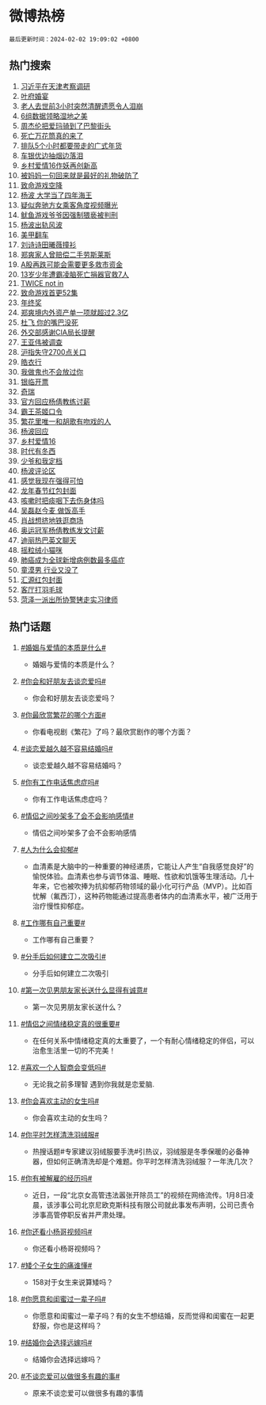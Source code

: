# 微博热榜

`最后更新时间：2024-02-02 19:09:02 +0800`

## 热门搜索

1. [习近平在天津考察调研](https://m.weibo.cn/search?containerid=100103type%3D1%26t%3D10%26q%3D%23%E4%B9%A0%E8%BF%91%E5%B9%B3%E5%9C%A8%E5%A4%A9%E6%B4%A5%E8%80%83%E5%AF%9F%E8%B0%83%E7%A0%94%23&stream_entry_id=51&isnewpage=1&extparam=seat%3D1%26filter_type%3Drealtimehot%26pos%3D0%26stream_entry_id%3D51%26cate%3D10103%26q%3D%2523%25E4%25B9%25A0%25E8%25BF%2591%25E5%25B9%25B3%25E5%259C%25A8%25E5%25A4%25A9%25E6%25B4%25A5%25E8%2580%2583%25E5%25AF%259F%25E8%25B0%2583%25E7%25A0%2594%2523%26dgr%3D0%26c_type%3D51%26display_time%3D1706872141%26pre_seqid%3D1706872141395028603132)
1. [叶府婚宴](https://m.weibo.cn/search?containerid=100103type%3D1%26t%3D10%26q%3D%E5%8F%B6%E5%BA%9C%E5%A9%9A%E5%AE%B4&stream_entry_id=31&isnewpage=1&extparam=seat%3D1%26filter_type%3Drealtimehot%26cate%3D5001%26stream_entry_id%3D31%26lcate%3D5001%26pos%3D0%26flag%3D1%26c_type%3D31%26band_rank%3D1%26q%3D%25E5%258F%25B6%25E5%25BA%259C%25E5%25A9%259A%25E5%25AE%25B4%26dgr%3D0%26realpos%3D1%26display_time%3D1706872141%26pre_seqid%3D1706872141395028603132)
1. [老人去世前3小时突然清醒遗愿令人泪崩](https://m.weibo.cn/search?containerid=100103type%3D1%26t%3D10%26q%3D%23%E8%80%81%E4%BA%BA%E5%8E%BB%E4%B8%96%E5%89%8D3%E5%B0%8F%E6%97%B6%E7%AA%81%E7%84%B6%E6%B8%85%E9%86%92%E9%81%97%E6%84%BF%E4%BB%A4%E4%BA%BA%E6%B3%AA%E5%B4%A9%23&stream_entry_id=31&isnewpage=1&extparam=seat%3D1%26filter_type%3Drealtimehot%26cate%3D5001%26stream_entry_id%3D31%26lcate%3D5001%26pos%3D1%26flag%3D32768%26c_type%3D31%26band_rank%3D2%26q%3D%2523%25E8%2580%2581%25E4%25BA%25BA%25E5%258E%25BB%25E4%25B8%2596%25E5%2589%258D3%25E5%25B0%258F%25E6%2597%25B6%25E7%25AA%2581%25E7%2584%25B6%25E6%25B8%2585%25E9%2586%2592%25E9%2581%2597%25E6%2584%25BF%25E4%25BB%25A4%25E4%25BA%25BA%25E6%25B3%25AA%25E5%25B4%25A9%2523%26dgr%3D0%26realpos%3D2%26display_time%3D1706872141%26pre_seqid%3D1706872141395028603132)
1. [6组数据领略湿地之美](https://m.weibo.cn/search?containerid=100103type%3D1%26t%3D10%26q%3D%236%E7%BB%84%E6%95%B0%E6%8D%AE%E9%A2%86%E7%95%A5%E6%B9%BF%E5%9C%B0%E4%B9%8B%E7%BE%8E%23&stream_entry_id=31&isnewpage=1&extparam=seat%3D1%26filter_type%3Drealtimehot%26cate%3D5001%26stream_entry_id%3D31%26lcate%3D5001%26pos%3D2%26flag%3D0%26c_type%3D31%26band_rank%3D3%26q%3D%25236%25E7%25BB%2584%25E6%2595%25B0%25E6%258D%25AE%25E9%25A2%2586%25E7%2595%25A5%25E6%25B9%25BF%25E5%259C%25B0%25E4%25B9%258B%25E7%25BE%258E%2523%26dgr%3D0%26realpos%3D3%26display_time%3D1706872141%26pre_seqid%3D1706872141395028603132)
1. [周杰伦把爱玛骑到了巴黎街头](https://m.weibo.cn/search?containerid=100103type%3D1%26t%3D10%26q%3D%23%E5%91%A8%E6%9D%B0%E4%BC%A6%E6%8A%8A%E7%88%B1%E7%8E%9B%E9%AA%91%E5%88%B0%E4%BA%86%E5%B7%B4%E9%BB%8E%E8%A1%97%E5%A4%B4%23&stream_entry_id=31&isnewpage=1&extparam=seat%3D1%26adid%3D222176%26topic_ad%3D1%26cate%3D5001%26is_ad_pos%3D1%26stream_entry_id%3D31%26lcate%3D5001%26pos%3D3%26filter_type%3Drealtimehot%26band_rank%3D4%26q%3D%2523%25E5%2591%25A8%25E6%259D%25B0%25E4%25BC%25A6%25E6%258A%258A%25E7%2588%25B1%25E7%258E%259B%25E9%25AA%2591%25E5%2588%25B0%25E4%25BA%2586%25E5%25B7%25B4%25E9%25BB%258E%25E8%25A1%2597%25E5%25A4%25B4%2523%26dgr%3D0%26c_type%3D31%26display_time%3D1706872141%26pre_seqid%3D1706872141395028603132)
1. [死亡万花筒真的来了](https://m.weibo.cn/search?containerid=100103type%3D1%26t%3D10%26q%3D%23%E6%AD%BB%E4%BA%A1%E4%B8%87%E8%8A%B1%E7%AD%92%E7%9C%9F%E7%9A%84%E6%9D%A5%E4%BA%86%23&stream_entry_id=31&isnewpage=1&extparam=seat%3D1%26filter_type%3Drealtimehot%26cate%3D5001%26stream_entry_id%3D31%26lcate%3D5001%26pos%3D4%26flag%3D1%26c_type%3D31%26band_rank%3D4%26q%3D%2523%25E6%25AD%25BB%25E4%25BA%25A1%25E4%25B8%2587%25E8%258A%25B1%25E7%25AD%2592%25E7%259C%259F%25E7%259A%2584%25E6%259D%25A5%25E4%25BA%2586%2523%26dgr%3D0%26realpos%3D4%26display_time%3D1706872141%26pre_seqid%3D1706872141395028603132)
1. [排队5个小时都要带走的广式年货](https://m.weibo.cn/search?containerid=100103type%3D1%26t%3D10%26q%3D%23%E6%8E%92%E9%98%9F5%E4%B8%AA%E5%B0%8F%E6%97%B6%E9%83%BD%E8%A6%81%E5%B8%A6%E8%B5%B0%E7%9A%84%E5%B9%BF%E5%BC%8F%E5%B9%B4%E8%B4%A7%23&stream_entry_id=31&isnewpage=1&extparam=seat%3D1%26filter_type%3Drealtimehot%26cate%3D5001%26stream_entry_id%3D31%26lcate%3D5001%26pos%3D5%26flag%3D32768%26c_type%3D31%26band_rank%3D5%26q%3D%2523%25E6%258E%2592%25E9%2598%259F5%25E4%25B8%25AA%25E5%25B0%258F%25E6%2597%25B6%25E9%2583%25BD%25E8%25A6%2581%25E5%25B8%25A6%25E8%25B5%25B0%25E7%259A%2584%25E5%25B9%25BF%25E5%25BC%258F%25E5%25B9%25B4%25E8%25B4%25A7%2523%26dgr%3D0%26realpos%3D5%26display_time%3D1706872141%26pre_seqid%3D1706872141395028603132)
1. [车银优边抽烟边落泪](https://m.weibo.cn/search?containerid=100103type%3D1%26t%3D10%26q%3D%23%E8%BD%A6%E9%93%B6%E4%BC%98%E8%BE%B9%E6%8A%BD%E7%83%9F%E8%BE%B9%E8%90%BD%E6%B3%AA%23&stream_entry_id=31&isnewpage=1&extparam=seat%3D1%26filter_type%3Drealtimehot%26cate%3D5001%26stream_entry_id%3D31%26lcate%3D5001%26pos%3D6%26flag%3D2%26c_type%3D31%26band_rank%3D6%26q%3D%2523%25E8%25BD%25A6%25E9%2593%25B6%25E4%25BC%2598%25E8%25BE%25B9%25E6%258A%25BD%25E7%2583%259F%25E8%25BE%25B9%25E8%2590%25BD%25E6%25B3%25AA%2523%26dgr%3D0%26realpos%3D6%26display_time%3D1706872141%26pre_seqid%3D1706872141395028603132)
1. [乡村爱情16作妖再创新高](https://m.weibo.cn/search?containerid=100103type%3D1%26t%3D10%26q%3D%23%E4%B9%A1%E6%9D%91%E7%88%B1%E6%83%8516%E4%BD%9C%E5%A6%96%E5%86%8D%E5%88%9B%E6%96%B0%E9%AB%98%23&stream_entry_id=31&isnewpage=1&extparam=seat%3D1%26adid%3D222067%26topic_ad%3D1%26cate%3D5001%26is_ad_pos%3D1%26stream_entry_id%3D31%26lcate%3D5001%26pos%3D7%26filter_type%3Drealtimehot%26band_rank%3D7%26q%3D%2523%25E4%25B9%25A1%25E6%259D%2591%25E7%2588%25B1%25E6%2583%258516%25E4%25BD%259C%25E5%25A6%2596%25E5%2586%258D%25E5%2588%259B%25E6%2596%25B0%25E9%25AB%2598%2523%26dgr%3D0%26c_type%3D31%26display_time%3D1706872141%26pre_seqid%3D1706872141395028603132)
1. [被妈妈一句回来就是最好的礼物破防了](https://m.weibo.cn/search?containerid=100103type%3D1%26t%3D10%26q%3D%23%E8%A2%AB%E5%A6%88%E5%A6%88%E4%B8%80%E5%8F%A5%E5%9B%9E%E6%9D%A5%E5%B0%B1%E6%98%AF%E6%9C%80%E5%A5%BD%E7%9A%84%E7%A4%BC%E7%89%A9%E7%A0%B4%E9%98%B2%E4%BA%86%23&stream_entry_id=31&isnewpage=1&extparam=seat%3D1%26filter_type%3Drealtimehot%26cate%3D5001%26stream_entry_id%3D31%26lcate%3D5001%26pos%3D8%26flag%3D32768%26c_type%3D31%26band_rank%3D7%26q%3D%2523%25E8%25A2%25AB%25E5%25A6%2588%25E5%25A6%2588%25E4%25B8%2580%25E5%258F%25A5%25E5%259B%259E%25E6%259D%25A5%25E5%25B0%25B1%25E6%2598%25AF%25E6%259C%2580%25E5%25A5%25BD%25E7%259A%2584%25E7%25A4%25BC%25E7%2589%25A9%25E7%25A0%25B4%25E9%2598%25B2%25E4%25BA%2586%2523%26dgr%3D0%26realpos%3D7%26display_time%3D1706872141%26pre_seqid%3D1706872141395028603132)
1. [致命游戏空降](https://m.weibo.cn/search?containerid=100103type%3D1%26t%3D10%26q%3D%23%E8%87%B4%E5%91%BD%E6%B8%B8%E6%88%8F%E7%A9%BA%E9%99%8D%23&stream_entry_id=31&isnewpage=1&extparam=seat%3D1%26filter_type%3Drealtimehot%26cate%3D5001%26stream_entry_id%3D31%26lcate%3D5001%26pos%3D9%26flag%3D1%26c_type%3D31%26band_rank%3D8%26q%3D%2523%25E8%2587%25B4%25E5%2591%25BD%25E6%25B8%25B8%25E6%2588%258F%25E7%25A9%25BA%25E9%2599%258D%2523%26dgr%3D0%26realpos%3D8%26display_time%3D1706872141%26pre_seqid%3D1706872141395028603132)
1. [杨波 大学当了四年海王](https://m.weibo.cn/search?containerid=100103type%3D1%26t%3D10%26q%3D%E6%9D%A8%E6%B3%A2+%E5%A4%A7%E5%AD%A6%E5%BD%93%E4%BA%86%E5%9B%9B%E5%B9%B4%E6%B5%B7%E7%8E%8B&stream_entry_id=31&isnewpage=1&extparam=seat%3D1%26filter_type%3Drealtimehot%26cate%3D5001%26stream_entry_id%3D31%26lcate%3D5001%26pos%3D10%26flag%3D2%26c_type%3D31%26band_rank%3D9%26q%3D%25E6%259D%25A8%25E6%25B3%25A2%2520%25E5%25A4%25A7%25E5%25AD%25A6%25E5%25BD%2593%25E4%25BA%2586%25E5%259B%259B%25E5%25B9%25B4%25E6%25B5%25B7%25E7%258E%258B%26dgr%3D0%26realpos%3D9%26display_time%3D1706872141%26pre_seqid%3D1706872141395028603132)
1. [疑似奔驰方女乘客角度视频曝光](https://m.weibo.cn/search?containerid=100103type%3D1%26t%3D10%26q%3D%23%E7%96%91%E4%BC%BC%E5%A5%94%E9%A9%B0%E6%96%B9%E5%A5%B3%E4%B9%98%E5%AE%A2%E8%A7%92%E5%BA%A6%E8%A7%86%E9%A2%91%E6%9B%9D%E5%85%89%23&stream_entry_id=31&isnewpage=1&extparam=seat%3D1%26filter_type%3Drealtimehot%26cate%3D5001%26stream_entry_id%3D31%26lcate%3D5001%26pos%3D11%26flag%3D0%26c_type%3D31%26band_rank%3D10%26q%3D%2523%25E7%2596%2591%25E4%25BC%25BC%25E5%25A5%2594%25E9%25A9%25B0%25E6%2596%25B9%25E5%25A5%25B3%25E4%25B9%2598%25E5%25AE%25A2%25E8%25A7%2592%25E5%25BA%25A6%25E8%25A7%2586%25E9%25A2%2591%25E6%259B%259D%25E5%2585%2589%2523%26dgr%3D0%26realpos%3D10%26display_time%3D1706872141%26pre_seqid%3D1706872141395028603132)
1. [鱿鱼游戏爷爷因强制猥亵被判刑](https://m.weibo.cn/search?containerid=100103type%3D1%26t%3D10%26q%3D%23%E9%B1%BF%E9%B1%BC%E6%B8%B8%E6%88%8F%E7%88%B7%E7%88%B7%E5%9B%A0%E5%BC%BA%E5%88%B6%E7%8C%A5%E4%BA%B5%E8%A2%AB%E5%88%A4%E5%88%91%23&stream_entry_id=31&isnewpage=1&extparam=seat%3D1%26filter_type%3Drealtimehot%26cate%3D5001%26stream_entry_id%3D31%26lcate%3D5001%26pos%3D12%26flag%3D1%26c_type%3D31%26band_rank%3D11%26q%3D%2523%25E9%25B1%25BF%25E9%25B1%25BC%25E6%25B8%25B8%25E6%2588%258F%25E7%2588%25B7%25E7%2588%25B7%25E5%259B%25A0%25E5%25BC%25BA%25E5%2588%25B6%25E7%258C%25A5%25E4%25BA%25B5%25E8%25A2%25AB%25E5%2588%25A4%25E5%2588%2591%2523%26dgr%3D0%26realpos%3D11%26display_time%3D1706872141%26pre_seqid%3D1706872141395028603132)
1. [杨波出轨风波](https://m.weibo.cn/search?containerid=100103type%3D1%26t%3D10%26q%3D%E6%9D%A8%E6%B3%A2%E5%87%BA%E8%BD%A8%E9%A3%8E%E6%B3%A2&stream_entry_id=31&isnewpage=1&extparam=seat%3D1%26filter_type%3Drealtimehot%26cate%3D5001%26stream_entry_id%3D31%26lcate%3D5001%26pos%3D13%26flag%3D0%26c_type%3D31%26band_rank%3D12%26q%3D%25E6%259D%25A8%25E6%25B3%25A2%25E5%2587%25BA%25E8%25BD%25A8%25E9%25A3%258E%25E6%25B3%25A2%26dgr%3D0%26realpos%3D12%26display_time%3D1706872141%26pre_seqid%3D1706872141395028603132)
1. [美甲翻车](https://m.weibo.cn/search?containerid=100103type%3D1%26t%3D10%26q%3D%E7%BE%8E%E7%94%B2%E7%BF%BB%E8%BD%A6&stream_entry_id=31&isnewpage=1&extparam=seat%3D1%26filter_type%3Drealtimehot%26cate%3D5001%26stream_entry_id%3D31%26lcate%3D5001%26pos%3D14%26flag%3D0%26c_type%3D31%26band_rank%3D13%26q%3D%25E7%25BE%258E%25E7%2594%25B2%25E7%25BF%25BB%25E8%25BD%25A6%26dgr%3D0%26realpos%3D13%26display_time%3D1706872141%26pre_seqid%3D1706872141395028603132)
1. [刘诗诗田曦薇撞衫](https://m.weibo.cn/search?containerid=100103type%3D1%26t%3D10%26q%3D%23%E5%88%98%E8%AF%97%E8%AF%97%E7%94%B0%E6%9B%A6%E8%96%87%E6%92%9E%E8%A1%AB%23&stream_entry_id=31&isnewpage=1&extparam=seat%3D1%26filter_type%3Drealtimehot%26cate%3D5001%26stream_entry_id%3D31%26lcate%3D5001%26pos%3D15%26flag%3D1%26c_type%3D31%26band_rank%3D14%26q%3D%2523%25E5%2588%2598%25E8%25AF%2597%25E8%25AF%2597%25E7%2594%25B0%25E6%259B%25A6%25E8%2596%2587%25E6%2592%259E%25E8%25A1%25AB%2523%26dgr%3D0%26realpos%3D14%26display_time%3D1706872141%26pre_seqid%3D1706872141395028603132)
1. [郑爽家人曾赔偿二手劳斯莱斯](https://m.weibo.cn/search?containerid=100103type%3D1%26t%3D10%26q%3D%23%E9%83%91%E7%88%BD%E5%AE%B6%E4%BA%BA%E6%9B%BE%E8%B5%94%E5%81%BF%E4%BA%8C%E6%89%8B%E5%8A%B3%E6%96%AF%E8%8E%B1%E6%96%AF%23&stream_entry_id=31&isnewpage=1&extparam=seat%3D1%26filter_type%3Drealtimehot%26cate%3D5001%26stream_entry_id%3D31%26lcate%3D5001%26pos%3D16%26flag%3D2%26c_type%3D31%26band_rank%3D15%26q%3D%2523%25E9%2583%2591%25E7%2588%25BD%25E5%25AE%25B6%25E4%25BA%25BA%25E6%259B%25BE%25E8%25B5%2594%25E5%2581%25BF%25E4%25BA%258C%25E6%2589%258B%25E5%258A%25B3%25E6%2596%25AF%25E8%258E%25B1%25E6%2596%25AF%2523%26dgr%3D0%26realpos%3D15%26display_time%3D1706872141%26pre_seqid%3D1706872141395028603132)
1. [A股再跌可能会需要更多救市资金](https://m.weibo.cn/search?containerid=100103type%3D1%26t%3D10%26q%3D%23A%E8%82%A1%E5%86%8D%E8%B7%8C%E5%8F%AF%E8%83%BD%E4%BC%9A%E9%9C%80%E8%A6%81%E6%9B%B4%E5%A4%9A%E6%95%91%E5%B8%82%E8%B5%84%E9%87%91%23&stream_entry_id=31&isnewpage=1&extparam=seat%3D1%26filter_type%3Drealtimehot%26cate%3D5001%26stream_entry_id%3D31%26lcate%3D5001%26pos%3D17%26flag%3D0%26c_type%3D31%26band_rank%3D16%26q%3D%2523A%25E8%2582%25A1%25E5%2586%258D%25E8%25B7%258C%25E5%258F%25AF%25E8%2583%25BD%25E4%25BC%259A%25E9%259C%2580%25E8%25A6%2581%25E6%259B%25B4%25E5%25A4%259A%25E6%2595%2591%25E5%25B8%2582%25E8%25B5%2584%25E9%2587%2591%2523%26dgr%3D0%26realpos%3D16%26display_time%3D1706872141%26pre_seqid%3D1706872141395028603132)
1. [13岁少年遭霸凌脑死亡捐器官救7人](https://m.weibo.cn/search?containerid=100103type%3D1%26t%3D10%26q%3D%2313%E5%B2%81%E5%B0%91%E5%B9%B4%E9%81%AD%E9%9C%B8%E5%87%8C%E8%84%91%E6%AD%BB%E4%BA%A1%E6%8D%90%E5%99%A8%E5%AE%98%E6%95%917%E4%BA%BA%23&stream_entry_id=31&isnewpage=1&extparam=seat%3D1%26filter_type%3Drealtimehot%26cate%3D5001%26stream_entry_id%3D31%26lcate%3D5001%26pos%3D18%26flag%3D1%26c_type%3D31%26band_rank%3D17%26q%3D%252313%25E5%25B2%2581%25E5%25B0%2591%25E5%25B9%25B4%25E9%2581%25AD%25E9%259C%25B8%25E5%2587%258C%25E8%2584%2591%25E6%25AD%25BB%25E4%25BA%25A1%25E6%258D%2590%25E5%2599%25A8%25E5%25AE%2598%25E6%2595%25917%25E4%25BA%25BA%2523%26dgr%3D0%26realpos%3D17%26display_time%3D1706872141%26pre_seqid%3D1706872141395028603132)
1. [TWICE not in](https://m.weibo.cn/search?containerid=100103type%3D1%26t%3D10%26q%3DTWICE+not+in&stream_entry_id=31&isnewpage=1&extparam=seat%3D1%26filter_type%3Drealtimehot%26cate%3D5001%26stream_entry_id%3D31%26lcate%3D5001%26pos%3D19%26flag%3D1%26c_type%3D31%26band_rank%3D18%26q%3DTWICE%2520not%2520in%26dgr%3D0%26realpos%3D18%26display_time%3D1706872141%26pre_seqid%3D1706872141395028603132)
1. [致命游戏首更52集](https://m.weibo.cn/search?containerid=100103type%3D1%26t%3D10%26q%3D%23%E8%87%B4%E5%91%BD%E6%B8%B8%E6%88%8F%E9%A6%96%E6%9B%B452%E9%9B%86%23&stream_entry_id=31&isnewpage=1&extparam=seat%3D1%26filter_type%3Drealtimehot%26cate%3D5001%26stream_entry_id%3D31%26lcate%3D5001%26pos%3D20%26flag%3D1%26c_type%3D31%26band_rank%3D19%26q%3D%2523%25E8%2587%25B4%25E5%2591%25BD%25E6%25B8%25B8%25E6%2588%258F%25E9%25A6%2596%25E6%259B%25B452%25E9%259B%2586%2523%26dgr%3D0%26realpos%3D19%26display_time%3D1706872141%26pre_seqid%3D1706872141395028603132)
1. [年终奖](https://m.weibo.cn/search?containerid=100103type%3D1%26t%3D10%26q%3D%E5%B9%B4%E7%BB%88%E5%A5%96&stream_entry_id=31&isnewpage=1&extparam=seat%3D1%26filter_type%3Drealtimehot%26cate%3D5001%26stream_entry_id%3D31%26lcate%3D5001%26pos%3D21%26flag%3D0%26c_type%3D31%26band_rank%3D20%26q%3D%25E5%25B9%25B4%25E7%25BB%2588%25E5%25A5%2596%26dgr%3D0%26realpos%3D20%26display_time%3D1706872141%26pre_seqid%3D1706872141395028603132)
1. [郑爽境内外资产单一项就超过2.3亿](https://m.weibo.cn/search?containerid=100103type%3D1%26t%3D10%26q%3D%23%E9%83%91%E7%88%BD%E5%A2%83%E5%86%85%E5%A4%96%E8%B5%84%E4%BA%A7%E5%8D%95%E4%B8%80%E9%A1%B9%E5%B0%B1%E8%B6%85%E8%BF%872.3%E4%BA%BF%23&stream_entry_id=31&isnewpage=1&extparam=seat%3D1%26filter_type%3Drealtimehot%26cate%3D5001%26stream_entry_id%3D31%26lcate%3D5001%26pos%3D22%26flag%3D2%26c_type%3D31%26band_rank%3D21%26q%3D%2523%25E9%2583%2591%25E7%2588%25BD%25E5%25A2%2583%25E5%2586%2585%25E5%25A4%2596%25E8%25B5%2584%25E4%25BA%25A7%25E5%258D%2595%25E4%25B8%2580%25E9%25A1%25B9%25E5%25B0%25B1%25E8%25B6%2585%25E8%25BF%25872.3%25E4%25BA%25BF%2523%26dgr%3D0%26realpos%3D21%26display_time%3D1706872141%26pre_seqid%3D1706872141395028603132)
1. [杜飞 你的嘴巴没死](https://m.weibo.cn/search?containerid=100103type%3D1%26t%3D10%26q%3D%E6%9D%9C%E9%A3%9E+%E4%BD%A0%E7%9A%84%E5%98%B4%E5%B7%B4%E6%B2%A1%E6%AD%BB&stream_entry_id=31&isnewpage=1&extparam=seat%3D1%26filter_type%3Drealtimehot%26cate%3D5001%26stream_entry_id%3D31%26lcate%3D5001%26pos%3D23%26flag%3D0%26c_type%3D31%26band_rank%3D22%26q%3D%25E6%259D%259C%25E9%25A3%259E%2520%25E4%25BD%25A0%25E7%259A%2584%25E5%2598%25B4%25E5%25B7%25B4%25E6%25B2%25A1%25E6%25AD%25BB%26dgr%3D0%26realpos%3D22%26display_time%3D1706872141%26pre_seqid%3D1706872141395028603132)
1. [外交部感谢CIA局长提醒](https://m.weibo.cn/search?containerid=100103type%3D1%26t%3D10%26q%3D%23%E5%A4%96%E4%BA%A4%E9%83%A8%E6%84%9F%E8%B0%A2CIA%E5%B1%80%E9%95%BF%E6%8F%90%E9%86%92%23&stream_entry_id=31&isnewpage=1&extparam=seat%3D1%26filter_type%3Drealtimehot%26cate%3D5001%26stream_entry_id%3D31%26lcate%3D5001%26pos%3D24%26flag%3D0%26c_type%3D31%26band_rank%3D23%26q%3D%2523%25E5%25A4%2596%25E4%25BA%25A4%25E9%2583%25A8%25E6%2584%259F%25E8%25B0%25A2CIA%25E5%25B1%2580%25E9%2595%25BF%25E6%258F%2590%25E9%2586%2592%2523%26dgr%3D0%26realpos%3D23%26display_time%3D1706872141%26pre_seqid%3D1706872141395028603132)
1. [王亚伟被调查](https://m.weibo.cn/search?containerid=100103type%3D1%26t%3D10%26q%3D%23%E7%8E%8B%E4%BA%9A%E4%BC%9F%E8%A2%AB%E8%B0%83%E6%9F%A5%23&stream_entry_id=31&isnewpage=1&extparam=seat%3D1%26filter_type%3Drealtimehot%26cate%3D5001%26stream_entry_id%3D31%26lcate%3D5001%26pos%3D25%26flag%3D1%26c_type%3D31%26band_rank%3D24%26q%3D%2523%25E7%258E%258B%25E4%25BA%259A%25E4%25BC%259F%25E8%25A2%25AB%25E8%25B0%2583%25E6%259F%25A5%2523%26dgr%3D0%26realpos%3D24%26display_time%3D1706872141%26pre_seqid%3D1706872141395028603132)
1. [沪指失守2700点关口](https://m.weibo.cn/search?containerid=100103type%3D1%26t%3D10%26q%3D%23%E6%B2%AA%E6%8C%87%E5%A4%B1%E5%AE%882700%E7%82%B9%E5%85%B3%E5%8F%A3%23&stream_entry_id=31&isnewpage=1&extparam=seat%3D1%26filter_type%3Drealtimehot%26cate%3D5001%26stream_entry_id%3D31%26lcate%3D5001%26pos%3D26%26flag%3D0%26c_type%3D31%26band_rank%3D25%26q%3D%2523%25E6%25B2%25AA%25E6%258C%2587%25E5%25A4%25B1%25E5%25AE%25882700%25E7%2582%25B9%25E5%2585%25B3%25E5%258F%25A3%2523%26dgr%3D0%26realpos%3D25%26display_time%3D1706872141%26pre_seqid%3D1706872141395028603132)
1. [皓衣行](https://m.weibo.cn/search?containerid=100103type%3D1%26t%3D10%26q%3D%E7%9A%93%E8%A1%A3%E8%A1%8C&stream_entry_id=31&isnewpage=1&extparam=seat%3D1%26filter_type%3Drealtimehot%26cate%3D5001%26stream_entry_id%3D31%26lcate%3D5001%26pos%3D27%26flag%3D1%26c_type%3D31%26band_rank%3D26%26q%3D%25E7%259A%2593%25E8%25A1%25A3%25E8%25A1%258C%26dgr%3D0%26realpos%3D26%26display_time%3D1706872141%26pre_seqid%3D1706872141395028603132)
1. [我做鬼也不会放过你](https://m.weibo.cn/search?containerid=100103type%3D1%26t%3D10%26q%3D%E6%88%91%E5%81%9A%E9%AC%BC%E4%B9%9F%E4%B8%8D%E4%BC%9A%E6%94%BE%E8%BF%87%E4%BD%A0&stream_entry_id=31&isnewpage=1&extparam=seat%3D1%26filter_type%3Drealtimehot%26cate%3D5001%26stream_entry_id%3D31%26lcate%3D5001%26pos%3D28%26flag%3D0%26c_type%3D31%26band_rank%3D27%26q%3D%25E6%2588%2591%25E5%2581%259A%25E9%25AC%25BC%25E4%25B9%259F%25E4%25B8%258D%25E4%25BC%259A%25E6%2594%25BE%25E8%25BF%2587%25E4%25BD%25A0%26dgr%3D0%26realpos%3D27%26display_time%3D1706872141%26pre_seqid%3D1706872141395028603132)
1. [银临开票](https://m.weibo.cn/search?containerid=100103type%3D1%26t%3D10%26q%3D%E9%93%B6%E4%B8%B4%E5%BC%80%E7%A5%A8&stream_entry_id=31&isnewpage=1&extparam=seat%3D1%26filter_type%3Drealtimehot%26cate%3D5001%26stream_entry_id%3D31%26lcate%3D5001%26pos%3D29%26flag%3D1%26c_type%3D31%26band_rank%3D28%26q%3D%25E9%2593%25B6%25E4%25B8%25B4%25E5%25BC%2580%25E7%25A5%25A8%26dgr%3D0%26realpos%3D28%26display_time%3D1706872141%26pre_seqid%3D1706872141395028603132)
1. [奇瑞](https://m.weibo.cn/search?containerid=100103type%3D1%26t%3D10%26q%3D%E5%A5%87%E7%91%9E&stream_entry_id=31&isnewpage=1&extparam=seat%3D1%26filter_type%3Drealtimehot%26cate%3D5001%26stream_entry_id%3D31%26lcate%3D5001%26pos%3D30%26flag%3D0%26c_type%3D31%26band_rank%3D29%26q%3D%25E5%25A5%2587%25E7%2591%259E%26dgr%3D0%26realpos%3D29%26display_time%3D1706872141%26pre_seqid%3D1706872141395028603132)
1. [官方回应杨倩教练讨薪](https://m.weibo.cn/search?containerid=100103type%3D1%26t%3D10%26q%3D%23%E5%AE%98%E6%96%B9%E5%9B%9E%E5%BA%94%E6%9D%A8%E5%80%A9%E6%95%99%E7%BB%83%E8%AE%A8%E8%96%AA%23&stream_entry_id=31&isnewpage=1&extparam=seat%3D1%26filter_type%3Drealtimehot%26cate%3D5001%26stream_entry_id%3D31%26lcate%3D5001%26pos%3D31%26flag%3D0%26c_type%3D31%26band_rank%3D30%26q%3D%2523%25E5%25AE%2598%25E6%2596%25B9%25E5%259B%259E%25E5%25BA%2594%25E6%259D%25A8%25E5%2580%25A9%25E6%2595%2599%25E7%25BB%2583%25E8%25AE%25A8%25E8%2596%25AA%2523%26dgr%3D0%26realpos%3D30%26display_time%3D1706872141%26pre_seqid%3D1706872141395028603132)
1. [霸王茶姬口令](https://m.weibo.cn/search?containerid=100103type%3D1%26t%3D10%26q%3D%E9%9C%B8%E7%8E%8B%E8%8C%B6%E5%A7%AC%E5%8F%A3%E4%BB%A4&stream_entry_id=31&isnewpage=1&extparam=seat%3D1%26filter_type%3Drealtimehot%26cate%3D5001%26stream_entry_id%3D31%26lcate%3D5001%26pos%3D32%26flag%3D1%26c_type%3D31%26band_rank%3D31%26q%3D%25E9%259C%25B8%25E7%258E%258B%25E8%258C%25B6%25E5%25A7%25AC%25E5%258F%25A3%25E4%25BB%25A4%26dgr%3D0%26realpos%3D31%26display_time%3D1706872141%26pre_seqid%3D1706872141395028603132)
1. [繁花里唯一和胡歌有吻戏的人](https://m.weibo.cn/search?containerid=100103type%3D1%26t%3D10%26q%3D%23%E7%B9%81%E8%8A%B1%E9%87%8C%E5%94%AF%E4%B8%80%E5%92%8C%E8%83%A1%E6%AD%8C%E6%9C%89%E5%90%BB%E6%88%8F%E7%9A%84%E4%BA%BA%23&stream_entry_id=31&isnewpage=1&extparam=seat%3D1%26filter_type%3Drealtimehot%26cate%3D5001%26stream_entry_id%3D31%26lcate%3D5001%26pos%3D33%26flag%3D1%26c_type%3D31%26band_rank%3D32%26q%3D%2523%25E7%25B9%2581%25E8%258A%25B1%25E9%2587%258C%25E5%2594%25AF%25E4%25B8%2580%25E5%2592%258C%25E8%2583%25A1%25E6%25AD%258C%25E6%259C%2589%25E5%2590%25BB%25E6%2588%258F%25E7%259A%2584%25E4%25BA%25BA%2523%26dgr%3D0%26realpos%3D32%26display_time%3D1706872141%26pre_seqid%3D1706872141395028603132)
1. [杨波回应](https://m.weibo.cn/search?containerid=100103type%3D1%26t%3D10%26q%3D%23%E6%9D%A8%E6%B3%A2%E5%9B%9E%E5%BA%94%23&stream_entry_id=31&isnewpage=1&extparam=seat%3D1%26filter_type%3Drealtimehot%26cate%3D5001%26stream_entry_id%3D31%26lcate%3D5001%26pos%3D34%26flag%3D0%26c_type%3D31%26band_rank%3D33%26q%3D%2523%25E6%259D%25A8%25E6%25B3%25A2%25E5%259B%259E%25E5%25BA%2594%2523%26dgr%3D0%26realpos%3D33%26display_time%3D1706872141%26pre_seqid%3D1706872141395028603132)
1. [乡村爱情16](https://m.weibo.cn/search?containerid=100103type%3D1%26t%3D10%26q%3D%E4%B9%A1%E6%9D%91%E7%88%B1%E6%83%8516&stream_entry_id=31&isnewpage=1&extparam=seat%3D1%26filter_type%3Drealtimehot%26cate%3D5001%26stream_entry_id%3D31%26lcate%3D5001%26pos%3D35%26flag%3D1%26c_type%3D31%26band_rank%3D34%26q%3D%25E4%25B9%25A1%25E6%259D%2591%25E7%2588%25B1%25E6%2583%258516%26dgr%3D0%26realpos%3D34%26display_time%3D1706872141%26pre_seqid%3D1706872141395028603132)
1. [时代有冬西](https://m.weibo.cn/search?containerid=100103type%3D1%26t%3D10%26q%3D%E6%97%B6%E4%BB%A3%E6%9C%89%E5%86%AC%E8%A5%BF&stream_entry_id=31&isnewpage=1&extparam=seat%3D1%26filter_type%3Drealtimehot%26cate%3D5001%26stream_entry_id%3D31%26lcate%3D5001%26pos%3D36%26flag%3D1%26c_type%3D31%26band_rank%3D35%26q%3D%25E6%2597%25B6%25E4%25BB%25A3%25E6%259C%2589%25E5%2586%25AC%25E8%25A5%25BF%26dgr%3D0%26realpos%3D35%26display_time%3D1706872141%26pre_seqid%3D1706872141395028603132)
1. [少爷和我定档](https://m.weibo.cn/search?containerid=100103type%3D1%26t%3D10%26q%3D%23%E5%B0%91%E7%88%B7%E5%92%8C%E6%88%91%E5%AE%9A%E6%A1%A3%23&stream_entry_id=31&isnewpage=1&extparam=seat%3D1%26filter_type%3Drealtimehot%26cate%3D5001%26stream_entry_id%3D31%26lcate%3D5001%26pos%3D37%26flag%3D0%26c_type%3D31%26band_rank%3D36%26q%3D%2523%25E5%25B0%2591%25E7%2588%25B7%25E5%2592%258C%25E6%2588%2591%25E5%25AE%259A%25E6%25A1%25A3%2523%26dgr%3D0%26realpos%3D36%26display_time%3D1706872141%26pre_seqid%3D1706872141395028603132)
1. [杨波评论区](https://m.weibo.cn/search?containerid=100103type%3D1%26t%3D10%26q%3D%23%E6%9D%A8%E6%B3%A2%E8%AF%84%E8%AE%BA%E5%8C%BA%23&stream_entry_id=31&isnewpage=1&extparam=seat%3D1%26filter_type%3Drealtimehot%26cate%3D5001%26stream_entry_id%3D31%26lcate%3D5001%26pos%3D38%26flag%3D0%26c_type%3D31%26band_rank%3D37%26q%3D%2523%25E6%259D%25A8%25E6%25B3%25A2%25E8%25AF%2584%25E8%25AE%25BA%25E5%258C%25BA%2523%26dgr%3D0%26realpos%3D37%26display_time%3D1706872141%26pre_seqid%3D1706872141395028603132)
1. [感觉我现在强得可怕](https://m.weibo.cn/search?containerid=100103type%3D1%26t%3D10%26q%3D%E6%84%9F%E8%A7%89%E6%88%91%E7%8E%B0%E5%9C%A8%E5%BC%BA%E5%BE%97%E5%8F%AF%E6%80%95&stream_entry_id=31&isnewpage=1&extparam=seat%3D1%26filter_type%3Drealtimehot%26cate%3D5001%26stream_entry_id%3D31%26lcate%3D5001%26pos%3D39%26flag%3D1%26c_type%3D31%26band_rank%3D38%26q%3D%25E6%2584%259F%25E8%25A7%2589%25E6%2588%2591%25E7%258E%25B0%25E5%259C%25A8%25E5%25BC%25BA%25E5%25BE%2597%25E5%258F%25AF%25E6%2580%2595%26dgr%3D0%26realpos%3D38%26display_time%3D1706872141%26pre_seqid%3D1706872141395028603132)
1. [龙年春节红包封面](https://m.weibo.cn/search?containerid=100103type%3D1%26t%3D10%26q%3D%23%E9%BE%99%E5%B9%B4%E6%98%A5%E8%8A%82%E7%BA%A2%E5%8C%85%E5%B0%81%E9%9D%A2%23&stream_entry_id=31&isnewpage=1&extparam=seat%3D1%26filter_type%3Drealtimehot%26cate%3D5001%26stream_entry_id%3D31%26lcate%3D5001%26pos%3D40%26flag%3D1%26c_type%3D31%26band_rank%3D39%26q%3D%2523%25E9%25BE%2599%25E5%25B9%25B4%25E6%2598%25A5%25E8%258A%2582%25E7%25BA%25A2%25E5%258C%2585%25E5%25B0%2581%25E9%259D%25A2%2523%26dgr%3D0%26realpos%3D39%26display_time%3D1706872141%26pre_seqid%3D1706872141395028603132)
1. [咳嗽时把痰咽下去伤身体吗](https://m.weibo.cn/search?containerid=100103type%3D1%26t%3D10%26q%3D%E5%92%B3%E5%97%BD%E6%97%B6%E6%8A%8A%E7%97%B0%E5%92%BD%E4%B8%8B%E5%8E%BB%E4%BC%A4%E8%BA%AB%E4%BD%93%E5%90%97&stream_entry_id=31&isnewpage=1&extparam=seat%3D1%26filter_type%3Drealtimehot%26cate%3D5001%26stream_entry_id%3D31%26lcate%3D5001%26pos%3D41%26flag%3D0%26c_type%3D31%26band_rank%3D40%26q%3D%25E5%2592%25B3%25E5%2597%25BD%25E6%2597%25B6%25E6%258A%258A%25E7%2597%25B0%25E5%2592%25BD%25E4%25B8%258B%25E5%258E%25BB%25E4%25BC%25A4%25E8%25BA%25AB%25E4%25BD%2593%25E5%2590%2597%26dgr%3D0%26realpos%3D40%26display_time%3D1706872141%26pre_seqid%3D1706872141395028603132)
1. [吴磊赵今麦 做饭高手](https://m.weibo.cn/search?containerid=100103type%3D1%26t%3D10%26q%3D%E5%90%B4%E7%A3%8A%E8%B5%B5%E4%BB%8A%E9%BA%A6+%E5%81%9A%E9%A5%AD%E9%AB%98%E6%89%8B&stream_entry_id=31&isnewpage=1&extparam=seat%3D1%26filter_type%3Drealtimehot%26cate%3D5001%26stream_entry_id%3D31%26lcate%3D5001%26pos%3D42%26flag%3D1%26c_type%3D31%26band_rank%3D41%26q%3D%25E5%2590%25B4%25E7%25A3%258A%25E8%25B5%25B5%25E4%25BB%258A%25E9%25BA%25A6%2520%25E5%2581%259A%25E9%25A5%25AD%25E9%25AB%2598%25E6%2589%258B%26dgr%3D0%26realpos%3D41%26display_time%3D1706872141%26pre_seqid%3D1706872141395028603132)
1. [肖战想挤地铁逛商场](https://m.weibo.cn/search?containerid=100103type%3D1%26t%3D10%26q%3D%23%E8%82%96%E6%88%98%E6%83%B3%E6%8C%A4%E5%9C%B0%E9%93%81%E9%80%9B%E5%95%86%E5%9C%BA%23&stream_entry_id=31&isnewpage=1&extparam=seat%3D1%26filter_type%3Drealtimehot%26cate%3D5001%26stream_entry_id%3D31%26lcate%3D5001%26pos%3D43%26flag%3D0%26c_type%3D31%26band_rank%3D42%26q%3D%2523%25E8%2582%2596%25E6%2588%2598%25E6%2583%25B3%25E6%258C%25A4%25E5%259C%25B0%25E9%2593%2581%25E9%2580%259B%25E5%2595%2586%25E5%259C%25BA%2523%26dgr%3D0%26realpos%3D42%26display_time%3D1706872141%26pre_seqid%3D1706872141395028603132)
1. [奥运冠军杨倩教练发文讨薪](https://m.weibo.cn/search?containerid=100103type%3D1%26t%3D10%26q%3D%23%E5%A5%A5%E8%BF%90%E5%86%A0%E5%86%9B%E6%9D%A8%E5%80%A9%E6%95%99%E7%BB%83%E5%8F%91%E6%96%87%E8%AE%A8%E8%96%AA%23&stream_entry_id=31&isnewpage=1&extparam=seat%3D1%26filter_type%3Drealtimehot%26cate%3D5001%26stream_entry_id%3D31%26lcate%3D5001%26pos%3D44%26flag%3D0%26c_type%3D31%26band_rank%3D43%26q%3D%2523%25E5%25A5%25A5%25E8%25BF%2590%25E5%2586%25A0%25E5%2586%259B%25E6%259D%25A8%25E5%2580%25A9%25E6%2595%2599%25E7%25BB%2583%25E5%258F%2591%25E6%2596%2587%25E8%25AE%25A8%25E8%2596%25AA%2523%26dgr%3D0%26realpos%3D43%26display_time%3D1706872141%26pre_seqid%3D1706872141395028603132)
1. [迪丽热巴英文聊天](https://m.weibo.cn/search?containerid=100103type%3D1%26t%3D10%26q%3D%23%E8%BF%AA%E4%B8%BD%E7%83%AD%E5%B7%B4%E8%8B%B1%E6%96%87%E8%81%8A%E5%A4%A9%23&stream_entry_id=31&isnewpage=1&extparam=seat%3D1%26filter_type%3Drealtimehot%26cate%3D5001%26stream_entry_id%3D31%26lcate%3D5001%26pos%3D45%26flag%3D0%26c_type%3D31%26band_rank%3D44%26q%3D%2523%25E8%25BF%25AA%25E4%25B8%25BD%25E7%2583%25AD%25E5%25B7%25B4%25E8%258B%25B1%25E6%2596%2587%25E8%2581%258A%25E5%25A4%25A9%2523%26dgr%3D0%26realpos%3D44%26display_time%3D1706872141%26pre_seqid%3D1706872141395028603132)
1. [摇粒绒小猫咪](https://m.weibo.cn/search?containerid=100103type%3D1%26t%3D10%26q%3D%E6%91%87%E7%B2%92%E7%BB%92%E5%B0%8F%E7%8C%AB%E5%92%AA&stream_entry_id=31&isnewpage=1&extparam=seat%3D1%26filter_type%3Drealtimehot%26cate%3D5001%26stream_entry_id%3D31%26lcate%3D5001%26pos%3D46%26flag%3D1%26c_type%3D31%26band_rank%3D45%26q%3D%25E6%2591%2587%25E7%25B2%2592%25E7%25BB%2592%25E5%25B0%258F%25E7%258C%25AB%25E5%2592%25AA%26dgr%3D0%26realpos%3D45%26display_time%3D1706872141%26pre_seqid%3D1706872141395028603132)
1. [肺癌成为全球新增病例数最多癌症](https://m.weibo.cn/search?containerid=100103type%3D1%26t%3D10%26q%3D%23%E8%82%BA%E7%99%8C%E6%88%90%E4%B8%BA%E5%85%A8%E7%90%83%E6%96%B0%E5%A2%9E%E7%97%85%E4%BE%8B%E6%95%B0%E6%9C%80%E5%A4%9A%E7%99%8C%E7%97%87%23&stream_entry_id=31&isnewpage=1&extparam=seat%3D1%26filter_type%3Drealtimehot%26cate%3D5001%26stream_entry_id%3D31%26lcate%3D5001%26pos%3D47%26flag%3D1%26c_type%3D31%26band_rank%3D46%26q%3D%2523%25E8%2582%25BA%25E7%2599%258C%25E6%2588%2590%25E4%25B8%25BA%25E5%2585%25A8%25E7%2590%2583%25E6%2596%25B0%25E5%25A2%259E%25E7%2597%2585%25E4%25BE%258B%25E6%2595%25B0%25E6%259C%2580%25E5%25A4%259A%25E7%2599%258C%25E7%2597%2587%2523%26dgr%3D0%26realpos%3D46%26display_time%3D1706872141%26pre_seqid%3D1706872141395028603132)
1. [童漠男 行业又没了](https://m.weibo.cn/search?containerid=100103type%3D1%26t%3D10%26q%3D%E7%AB%A5%E6%BC%A0%E7%94%B7+%E8%A1%8C%E4%B8%9A%E5%8F%88%E6%B2%A1%E4%BA%86&stream_entry_id=31&isnewpage=1&extparam=seat%3D1%26filter_type%3Drealtimehot%26cate%3D5001%26stream_entry_id%3D31%26lcate%3D5001%26pos%3D48%26flag%3D0%26c_type%3D31%26band_rank%3D47%26q%3D%25E7%25AB%25A5%25E6%25BC%25A0%25E7%2594%25B7%2520%25E8%25A1%258C%25E4%25B8%259A%25E5%258F%2588%25E6%25B2%25A1%25E4%25BA%2586%26dgr%3D0%26realpos%3D47%26display_time%3D1706872141%26pre_seqid%3D1706872141395028603132)
1. [汇源红包封面](https://m.weibo.cn/search?containerid=100103type%3D1%26t%3D10%26q%3D%E6%B1%87%E6%BA%90%E7%BA%A2%E5%8C%85%E5%B0%81%E9%9D%A2&stream_entry_id=31&isnewpage=1&extparam=seat%3D1%26filter_type%3Drealtimehot%26cate%3D5001%26stream_entry_id%3D31%26lcate%3D5001%26pos%3D49%26flag%3D1%26c_type%3D31%26band_rank%3D48%26q%3D%25E6%25B1%2587%25E6%25BA%2590%25E7%25BA%25A2%25E5%258C%2585%25E5%25B0%2581%25E9%259D%25A2%26dgr%3D0%26realpos%3D48%26display_time%3D1706872141%26pre_seqid%3D1706872141395028603132)
1. [客厅打羽毛球](https://m.weibo.cn/search?containerid=100103type%3D1%26t%3D10%26q%3D%E5%AE%A2%E5%8E%85%E6%89%93%E7%BE%BD%E6%AF%9B%E7%90%83&stream_entry_id=31&isnewpage=1&extparam=seat%3D1%26filter_type%3Drealtimehot%26cate%3D5001%26stream_entry_id%3D31%26lcate%3D5001%26pos%3D50%26flag%3D1%26c_type%3D31%26band_rank%3D49%26q%3D%25E5%25AE%25A2%25E5%258E%2585%25E6%2589%2593%25E7%25BE%25BD%25E6%25AF%259B%25E7%2590%2583%26dgr%3D0%26realpos%3D49%26display_time%3D1706872141%26pre_seqid%3D1706872141395028603132)
1. [菏泽一派出所协警铐走实习律师](https://m.weibo.cn/search?containerid=100103type%3D1%26t%3D10%26q%3D%23%E8%8F%8F%E6%B3%BD%E4%B8%80%E6%B4%BE%E5%87%BA%E6%89%80%E5%8D%8F%E8%AD%A6%E9%93%90%E8%B5%B0%E5%AE%9E%E4%B9%A0%E5%BE%8B%E5%B8%88%23&stream_entry_id=31&isnewpage=1&extparam=seat%3D1%26filter_type%3Drealtimehot%26cate%3D5001%26stream_entry_id%3D31%26lcate%3D5001%26pos%3D51%26flag%3D1%26c_type%3D31%26band_rank%3D50%26q%3D%2523%25E8%258F%258F%25E6%25B3%25BD%25E4%25B8%2580%25E6%25B4%25BE%25E5%2587%25BA%25E6%2589%2580%25E5%258D%258F%25E8%25AD%25A6%25E9%2593%2590%25E8%25B5%25B0%25E5%25AE%259E%25E4%25B9%25A0%25E5%25BE%258B%25E5%25B8%2588%2523%26dgr%3D0%26realpos%3D50%26display_time%3D1706872141%26pre_seqid%3D1706872141395028603132)

## 热门话题

1. [#婚姻与爱情的本质是什么#](https://m.weibo.cn/search?containerid=231522type%3D1%26t%3D10%26q%3D%23%E5%A9%9A%E5%A7%BB%E4%B8%8E%E7%88%B1%E6%83%85%E7%9A%84%E6%9C%AC%E8%B4%A8%E6%98%AF%E4%BB%80%E4%B9%88%23&stream_entry_id=128&isnewpage=1&extparam=seat%3D1%26lcate%3D5004%26pos%3D1-0-0%26c_type%3D128%26cate%3D5004%26dgr%3D0%26unitid%3D1704881162756%26display_time%3D1706872142%26pre_seqid%3D17068721423180711417)
    - 婚姻与爱情的本质是什么？

1. [#你会和好朋友去谈恋爱吗#](https://m.weibo.cn/search?containerid=231522type%3D1%26t%3D10%26q%3D%23%E4%BD%A0%E4%BC%9A%E5%92%8C%E5%A5%BD%E6%9C%8B%E5%8F%8B%E5%8E%BB%E8%B0%88%E6%81%8B%E7%88%B1%E5%90%97%23&stream_entry_id=128&isnewpage=1&extparam=seat%3D1%26lcate%3D5004%26pos%3D1-0-1%26c_type%3D128%26cate%3D5004%26dgr%3D0%26unitid%3D1704849959446%26display_time%3D1706872142%26pre_seqid%3D17068721423180711417)
    - 你会和好朋友去谈恋爱吗？

1. [#你最欣赏繁花的哪个方面#](https://m.weibo.cn/search?containerid=231522type%3D1%26t%3D10%26q%3D%23%E4%BD%A0%E6%9C%80%E6%AC%A3%E8%B5%8F%E7%B9%81%E8%8A%B1%E7%9A%84%E5%93%AA%E4%B8%AA%E6%96%B9%E9%9D%A2%23&stream_entry_id=128&isnewpage=1&extparam=seat%3D1%26lcate%3D5004%26pos%3D1-0-2%26c_type%3D128%26cate%3D5004%26dgr%3D0%26unitid%3D1704872158127%26display_time%3D1706872142%26pre_seqid%3D17068721423180711417)
    - 你看电视剧《繁花》了吗？最欣赏剧作的哪个方面？

1. [#谈恋爱越久越不容易结婚吗#](https://m.weibo.cn/search?containerid=231522type%3D1%26t%3D10%26q%3D%23%E8%B0%88%E6%81%8B%E7%88%B1%E8%B6%8A%E4%B9%85%E8%B6%8A%E4%B8%8D%E5%AE%B9%E6%98%93%E7%BB%93%E5%A9%9A%E5%90%97%23&stream_entry_id=128&isnewpage=1&extparam=seat%3D1%26lcate%3D5004%26pos%3D1-0-3%26c_type%3D128%26cate%3D5004%26dgr%3D0%26unitid%3D1704871559387%26display_time%3D1706872142%26pre_seqid%3D17068721423180711417)
    - 谈恋爱越久越不容易结婚吗？

1. [#你有工作电话焦虑症吗#](https://m.weibo.cn/search?containerid=231522type%3D1%26t%3D10%26q%3D%23%E4%BD%A0%E6%9C%89%E5%B7%A5%E4%BD%9C%E7%94%B5%E8%AF%9D%E7%84%A6%E8%99%91%E7%97%87%E5%90%97%23&stream_entry_id=128&isnewpage=1&extparam=seat%3D1%26lcate%3D5004%26pos%3D1-0-4%26c_type%3D128%26cate%3D5004%26dgr%3D0%26unitid%3D1704877884678%26display_time%3D1706872142%26pre_seqid%3D17068721423180711417)
    - 你有工作电话焦虑症吗？

1. [#情侣之间吵架多了会不会影响感情#](https://m.weibo.cn/search?containerid=231522type%3D1%26t%3D10%26q%3D%23%E6%83%85%E4%BE%A3%E4%B9%8B%E9%97%B4%E5%90%B5%E6%9E%B6%E5%A4%9A%E4%BA%86%E4%BC%9A%E4%B8%8D%E4%BC%9A%E5%BD%B1%E5%93%8D%E6%84%9F%E6%83%85%23&stream_entry_id=128&isnewpage=1&extparam=seat%3D1%26lcate%3D5004%26pos%3D1-0-5%26c_type%3D128%26cate%3D5004%26dgr%3D0%26unitid%3D1704792093809%26display_time%3D1706872142%26pre_seqid%3D17068721423180711417)
    - 情侣之间吵架多了会不会影响感情

1. [#人为什么会抑郁#](https://m.weibo.cn/search?containerid=231522type%3D1%26t%3D10%26q%3D%23%E4%BA%BA%E4%B8%BA%E4%BB%80%E4%B9%88%E4%BC%9A%E6%8A%91%E9%83%81%23&stream_entry_id=128&isnewpage=1&extparam=seat%3D1%26lcate%3D5004%26pos%3D1-0-6%26c_type%3D128%26cate%3D5004%26dgr%3D0%26unitid%3D1704881163792%26display_time%3D1706872142%26pre_seqid%3D17068721423180711417)
    - 血清素是大脑中的一种重要的神经递质，它能让人产生“自我感觉良好”的愉悦体验。血清素也参与调节体温、睡眠、性欲和饥饿等生理活动。几十年来，它也被吹捧为抗抑郁药物领域的最小化可行产品（MVP）。比如百忧解（氟西汀），这种药物能通过提高患者体内的血清素水平，被广泛用于治疗慢性抑郁症。

1. [#工作哪有自己重要#](https://m.weibo.cn/search?containerid=231522type%3D1%26t%3D10%26q%3D%23%E5%B7%A5%E4%BD%9C%E5%93%AA%E6%9C%89%E8%87%AA%E5%B7%B1%E9%87%8D%E8%A6%81%23&stream_entry_id=128&isnewpage=1&extparam=seat%3D1%26lcate%3D5004%26pos%3D1-0-7%26c_type%3D128%26cate%3D5004%26dgr%3D0%26unitid%3D1704949537973%26display_time%3D1706872142%26pre_seqid%3D17068721423180711417)
    - 工作哪有自己重要？

1. [#分手后如何建立二次吸引#](https://m.weibo.cn/search?containerid=231522type%3D1%26t%3D10%26q%3D%23%E5%88%86%E6%89%8B%E5%90%8E%E5%A6%82%E4%BD%95%E5%BB%BA%E7%AB%8B%E4%BA%8C%E6%AC%A1%E5%90%B8%E5%BC%95%23&stream_entry_id=128&isnewpage=1&extparam=seat%3D1%26lcate%3D5004%26pos%3D1-0-8%26c_type%3D128%26cate%3D5004%26dgr%3D0%26unitid%3D1704870666886%26display_time%3D1706872142%26pre_seqid%3D17068721423180711417)
    - 分手后如何建立二次吸引

1. [#第一次见男朋友家长送什么显得有诚意#](https://m.weibo.cn/search?containerid=231522type%3D1%26t%3D10%26q%3D%23%E7%AC%AC%E4%B8%80%E6%AC%A1%E8%A7%81%E7%94%B7%E6%9C%8B%E5%8F%8B%E5%AE%B6%E9%95%BF%E9%80%81%E4%BB%80%E4%B9%88%E6%98%BE%E5%BE%97%E6%9C%89%E8%AF%9A%E6%84%8F%23&stream_entry_id=128&isnewpage=1&extparam=seat%3D1%26lcate%3D5004%26pos%3D1-0-9%26c_type%3D128%26cate%3D5004%26dgr%3D0%26unitid%3D1704946836507%26display_time%3D1706872142%26pre_seqid%3D17068721423180711417)
    - 第一次见男朋友家长送什么？

1. [#情侣之间情绪稳定真的很重要#](https://m.weibo.cn/search?containerid=231522type%3D1%26t%3D10%26q%3D%23%E6%83%85%E4%BE%A3%E4%B9%8B%E9%97%B4%E6%83%85%E7%BB%AA%E7%A8%B3%E5%AE%9A%E7%9C%9F%E7%9A%84%E5%BE%88%E9%87%8D%E8%A6%81%23&stream_entry_id=128&isnewpage=1&extparam=seat%3D1%26lcate%3D5004%26pos%3D1-0-10%26c_type%3D128%26cate%3D5004%26dgr%3D0%26unitid%3D1704779493657%26display_time%3D1706872142%26pre_seqid%3D17068721423180711417)
    - 在任何关系中情绪稳定真的太重要了，一个有耐心情绪稳定的伴侣，可以治愈生活里一切的不完美！

1. [#喜欢一个人智商会变低吗#](https://m.weibo.cn/search?containerid=231522type%3D1%26t%3D10%26q%3D%23%E5%96%9C%E6%AC%A2%E4%B8%80%E4%B8%AA%E4%BA%BA%E6%99%BA%E5%95%86%E4%BC%9A%E5%8F%98%E4%BD%8E%E5%90%97%23&stream_entry_id=128&isnewpage=1&extparam=seat%3D1%26lcate%3D5004%26pos%3D1-0-11%26c_type%3D128%26cate%3D5004%26dgr%3D0%26unitid%3D1704783068038%26display_time%3D1706872142%26pre_seqid%3D17068721423180711417)
    - 无论我之前多理智  遇到你我就是恋爱脑.

1. [#你会喜欢主动的女生吗#](https://m.weibo.cn/search?containerid=231522type%3D1%26t%3D10%26q%3D%23%E4%BD%A0%E4%BC%9A%E5%96%9C%E6%AC%A2%E4%B8%BB%E5%8A%A8%E7%9A%84%E5%A5%B3%E7%94%9F%E5%90%97%23&stream_entry_id=128&isnewpage=1&extparam=seat%3D1%26lcate%3D5004%26pos%3D1-0-12%26c_type%3D128%26cate%3D5004%26dgr%3D0%26unitid%3D1704786077236%26display_time%3D1706872142%26pre_seqid%3D17068721423180711417)
    - 你会喜欢主动的女生吗？

1. [#你平时怎样清洗羽绒服#](https://m.weibo.cn/search?containerid=231522type%3D1%26t%3D10%26q%3D%23%E4%BD%A0%E5%B9%B3%E6%97%B6%E6%80%8E%E6%A0%B7%E6%B8%85%E6%B4%97%E7%BE%BD%E7%BB%92%E6%9C%8D%23&stream_entry_id=128&isnewpage=1&extparam=seat%3D1%26lcate%3D5004%26pos%3D1-0-13%26c_type%3D128%26cate%3D5004%26dgr%3D0%26unitid%3D1704789081364%26display_time%3D1706872142%26pre_seqid%3D17068721423180711417)
    - 热搜话题#专家建议羽绒服要手洗#引热议，羽绒服是冬季保暖的必备神器，但如何正确清洗却是个难题。你平时怎样清洗羽绒服？一年洗几次？

1. [#你有被解雇的经历吗#](https://m.weibo.cn/search?containerid=231522type%3D1%26t%3D10%26q%3D%23%E4%BD%A0%E6%9C%89%E8%A2%AB%E8%A7%A3%E9%9B%87%E7%9A%84%E7%BB%8F%E5%8E%86%E5%90%97%23&stream_entry_id=128&isnewpage=1&extparam=seat%3D1%26lcate%3D5004%26pos%3D1-0-14%26c_type%3D128%26cate%3D5004%26dgr%3D0%26unitid%3D1704794482090%26display_time%3D1706872142%26pre_seqid%3D17068721423180711417)
    - 近日，一段“北京女高管违法嚣张开除员工”的视频在网络流传。1月8日凌晨，该涉事公司北京尼欧克斯科技有限公司就此事发布声明，公司已责令涉事高管停职反省并严肃处理。

1. [#你还看小杨哥视频吗#](https://m.weibo.cn/search?containerid=231522type%3D1%26t%3D10%26q%3D%23%E4%BD%A0%E8%BF%98%E7%9C%8B%E5%B0%8F%E6%9D%A8%E5%93%A5%E8%A7%86%E9%A2%91%E5%90%97%23&stream_entry_id=128&isnewpage=1&extparam=seat%3D1%26lcate%3D5004%26pos%3D1-0-15%26c_type%3D128%26cate%3D5004%26dgr%3D0%26unitid%3D1704797193944%26display_time%3D1706872142%26pre_seqid%3D17068721423180711417)
    - 你还看小杨哥视频吗？

1. [#矮个子女生的痛谁懂#](https://m.weibo.cn/search?containerid=231522type%3D1%26t%3D10%26q%3D%23%E7%9F%AE%E4%B8%AA%E5%AD%90%E5%A5%B3%E7%94%9F%E7%9A%84%E7%97%9B%E8%B0%81%E6%87%82%23&stream_entry_id=128&isnewpage=1&extparam=seat%3D1%26lcate%3D5004%26pos%3D1-0-16%26c_type%3D128%26cate%3D5004%26dgr%3D0%26unitid%3D1704804675994%26display_time%3D1706872142%26pre_seqid%3D17068721423180711417)
    - 158对于女生来说算矮吗？

1. [#你愿意和闺蜜过一辈子吗#](https://m.weibo.cn/search?containerid=231522type%3D1%26t%3D10%26q%3D%23%E4%BD%A0%E6%84%BF%E6%84%8F%E5%92%8C%E9%97%BA%E8%9C%9C%E8%BF%87%E4%B8%80%E8%BE%88%E5%AD%90%E5%90%97%23&stream_entry_id=128&isnewpage=1&extparam=seat%3D1%26lcate%3D5004%26pos%3D1-0-17%26c_type%3D128%26cate%3D5004%26dgr%3D0%26unitid%3D1704875757520%26display_time%3D1706872142%26pre_seqid%3D17068721423180711417)
    - 你愿意和闺蜜过一辈子吗？有的女生不想结婚，反而觉得和闺蜜在一起更舒服，你也是这样吗？

1. [#结婚你会选择远嫁吗#](https://m.weibo.cn/search?containerid=231522type%3D1%26t%3D10%26q%3D%23%E7%BB%93%E5%A9%9A%E4%BD%A0%E4%BC%9A%E9%80%89%E6%8B%A9%E8%BF%9C%E5%AB%81%E5%90%97%23&stream_entry_id=128&isnewpage=1&extparam=seat%3D1%26lcate%3D5004%26pos%3D1-0-18%26c_type%3D128%26cate%3D5004%26dgr%3D0%26unitid%3D1704870361894%26display_time%3D1706872142%26pre_seqid%3D17068721423180711417)
    - 结婚你会选择远嫁吗？

1. [#不谈恋爱可以做很多有趣的事#](https://m.weibo.cn/search?containerid=231522type%3D1%26t%3D10%26q%3D%23%E4%B8%8D%E8%B0%88%E6%81%8B%E7%88%B1%E5%8F%AF%E4%BB%A5%E5%81%9A%E5%BE%88%E5%A4%9A%E6%9C%89%E8%B6%A3%E7%9A%84%E4%BA%8B%23&stream_entry_id=128&isnewpage=1&extparam=seat%3D1%26lcate%3D5004%26pos%3D1-0-19%26c_type%3D128%26cate%3D5004%26dgr%3D0%26unitid%3D1704865280259%26display_time%3D1706872142%26pre_seqid%3D17068721423180711417)
    - 原来不谈恋爱可以做很多有趣的事情

